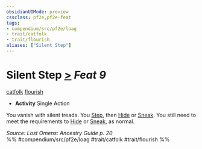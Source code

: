 ```yaml
---
obsidianUIMode: preview
cssclass: pf2e,pf2e-feat
tags:
- compendium/src/pf2e/loag
- trait/catfolk
- trait/flourish
aliases: ["Silent Step"]
---
```

# Silent Step  [>](chapter-9-playing-the-game.md#Actions "Single Action") *Feat 9*  
[catfolk](catfolk-b1.md "Catfolk Ancestry & Heritage Trait")  [flourish](flourish.md "Flourish Combat Trait")  

- **Activity** Single Action

You vanish with silent treads. You [Step](step.md), then [Hide](Reference/Rules/Actions/hide.md) or [Sneak](sneak.md). You still need to meet the requirements to [Hide](Reference/Rules/Actions/hide.md) or [Sneak](sneak.md), as normal.

*Source: Lost Omens: Ancestry Guide p. 20*  
%% #compendium/src/pf2e/loag #trait/catfolk #trait/flourish %%